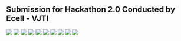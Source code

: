 ## Submission for Hackathon 2.0 Conducted by Ecell - VJTI

<image src="https://i.imgur.com/tvNXGfJ.jpg" />
<image src="https://i.imgur.com/9sjwFjC.jpg" />
<image src="https://i.imgur.com/IJefrEq.jpg" />
<image src="https://i.imgur.com/AX6Dpel.jpg" />
<image src="https://i.imgur.com/9a3rOHN.jpg" />
<image src="https://i.imgur.com/D0oF4kG.jpg" />
<image src="https://i.imgur.com/VLTnDMC.jpg" />
<image src="https://i.imgur.com/MjEnAns.jpg" />
<image src="https://i.imgur.com/4X33hbl.jpg" />
<image src="https://i.imgur.com/b4bOg3t.jpg" />
